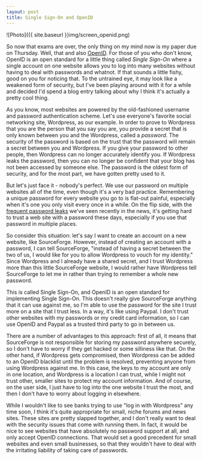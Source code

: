 ```yaml
---
layout: post
title: Single Sign-On and OpenID
---
```


![Photo]({{ site.baseurl }}img/screen_openid.png)

So now that exams are over, the only thing on my mind now is my paper due on Thursday. Well, that and also <a href="https://openid.net/">OpenID</a>. For those of you who don't know, OpenID is an open standard for a little thing called <em>Single Sign-On</em> where a single account on one website allows you to log into many websites without having to deal with passwords and whatnot. If that sounds a little fishy, good on you for noticing that. To the untrained eye, it may look like a weakened form of security, but I've been playing around with it for a while and decided I'd spend a blog entry talking about why I think it's actually a pretty cool thing.

As you know, most websites are powered by the old-fashioned username and password authentication scheme. Let's use everyone's favorite social networking site, Wordpress, as our example. In order to prove to Wordpress that you are the person that you say you are, you provide a secret that is only known between you and the Wordpress, called a <em>password</em>. The security of the password is based on the trust that the password will remain a secret between you and Wordpress. If you give your password to other people, then Wordpress can no longer accurately identify you. If Wordpress leaks the password, then you can no longer be confident that your blog has not been accessed by someone else. The password is the oldest form of security, and for the most part, we have gotten pretty used to it.

But let's just face it - nobody's perfect. We use our password on multiple websites all of the time, even though it's a very bad practice. Remembering a unique password for every website you go to is flat-out painful, especially when it's one you only visit every once in a while. On the flip side, with the <a href="http://www.telegraph.co.uk/technology/twitter/9253861/Thousands-of-Twitter-passwords-leaked.html">frequent password leaks</a> we've seen recently in the news, it's getting hard to trust a web site with a password these days, especially if you use that password in multiple places.

So consider this situation: let's say I want to create an account on a new website, like SourceForge. However, instead of creating an account with a password, I can tell SourceForge, "instead of having a secret between the two of us, I would like for you to allow Wordpress to vouch for my identity." Since Wordpress and I already have a shared secret, and I trust Wordpress more than this little SourceForge website, I would rather have Wordpress tell SourceForge to let me in rather than trying to remember a whole new password.

This is called Single Sign-On, and OpenID is an open standard for implementing Single Sign-On. This doesn't really give SourceForge anything that it can use against me, so I'm able to use the password for the site I trust more on a site that I trust less. In a way, it's like using Paypal. I don't trust other websites with my passwords or my credit card information, so I can use OpenID and Paypal as a trusted third party to go in between us.

There are a number of advantages to this approach: first of all, it means that SourceForge is not responsible for storing my password anywhere securely, so I don't have to worry if they get hacked or some silliness like that. On the other hand, if Wordpress gets compromised, then Wordpress can be added to an OpenID blacklist until the problem is resolved, preventing anyone from using Wordpress against me. In this case, the keys to my account are only in one location, and Wordpress is a location I can trust, while I might not trust other, smaller sites to protect my account information. And of course, on the user side, I just have to log into the one website I trust the most, and then I don't have to worry about logging in elsewhere.

While I wouldn't like to see banks trying to use "log in with Wordpress" any time soon, I think it's quite appropriate for small, niche forums and news sites. These sites are pretty slapped together, and I don't really want to deal with the security issues that come with running them. In fact, it would be nice to see websites that have absolutely no password support at all, and only accept OpenID connections. That would set a good precedent for small websites and even small businesses, so that they wouldn't have to deal with the irritating liability of taking care of passwords.


